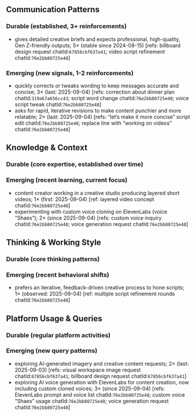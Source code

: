 ## Communication Patterns
### Durable (established, 3+ reinforcements)
- gives detailed creative briefs and expects professional, high-quality, Gen Z-friendly outputs; 5× (stable since 2024-08-15) [refs: billboard design request chatId:`67856cbf637a41`; video script refinement chatId:`76e2bb80725e48`]

### Emerging (new signals, 1-2 reinforcements)
- quickly corrects or tweaks wording to keep messages accurate and concise; 3× (last: 2025-09-04) [refs: correction about dinner plan chatId:`319a67a656cc43`; script word change chatId:`76e2bb80725e48`; voice script tweak chatId:`76e2bb80725e48`]
- asks for rapid, iterative revisions to make content punchier and more relatable; 2× (last: 2025-09-04) [refs: “let’s make it more concise” script edit chatId:`76e2bb80725e48`; replace line with “working on videos” chatId:`76e2bb80725e48`]

## Knowledge & Context
### Durable (core expertise, established over time)

### Emerging (recent learning, current focus)
- content creator working in a creative studio producing layered short videos; 1× (first: 2025-09-04) [ref: layered video concept chatId:`76e2bb80725e48`]
- experimenting with custom voice cloning on ElevenLabs (voice “Shaes”); 2× (since 2025-09-04) [refs: custom voice inquiry chatId:`76e2bb80725e48`; voice generation request chatId:`76e2bb80725e48`]

## Thinking & Working Style
### Durable (core thinking patterns)

### Emerging (recent behavioral shifts)
- prefers an iterative, feedback-driven creative process to hone scripts; 1× (observed: 2025-09-04) [ref: multiple script refinement rounds chatId:`76e2bb80725e48`]

## Platform Usage & Queries
### Durable (regular platform activities)

### Emerging (new query patterns)
- exploring AI-generated imagery and creative content requests; 2× (last: 2025-09-03) [refs: visual workspace image request chatId:`67856cbf637a41`; billboard design request chatId:`67856cbf637a41`]
- exploring AI voice generation with ElevenLabs for content creation, now including custom cloned voices; 3× (since 2025-09-04) [refs: ElevenLabs prompt and voice list chatId:`76e2bb80725e48`; custom voice “Shaes” usage chatId:`76e2bb80725e48`; voice generation request chatId:`76e2bb80725e48`]

